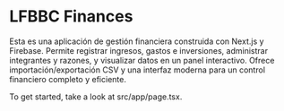 # LFBBC Finances

Esta es una aplicación de gestión financiera construida con Next.js y Firebase. Permite registrar ingresos, gastos e inversiones, administrar integrantes y razones, y visualizar datos en un panel interactivo. Ofrece importación/exportación CSV y una interfaz moderna para un control financiero completo y eficiente.

To get started, take a look at src/app/page.tsx.
